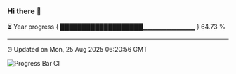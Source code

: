 ### Hi there 👋

⏳ Year progress { ███████████████████▁▁▁▁▁▁▁▁▁▁▁ } 64.73 %

---

⏰ Updated on Mon, 25 Aug 2025 06:20:56 GMT

![Progress Bar CI](https://github.com/code-lakshay/GitHub-Actions-Demo/workflows/Progress%20Bar%20CI/badge.svg)
